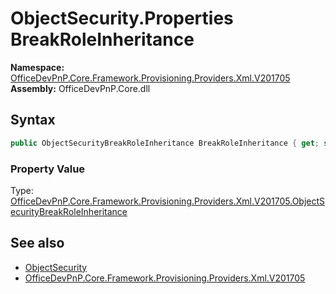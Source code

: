 # ObjectSecurity.Properties BreakRoleInheritance
  

**Namespace:** [OfficeDevPnP.Core.Framework.Provisioning.Providers.Xml.V201705](OfficeDevPnP.Core.Framework.Provisioning.Providers.Xml.V201705.md)  
**Assembly:** OfficeDevPnP.Core.dll  
## Syntax
```C#
public ObjectSecurityBreakRoleInheritance BreakRoleInheritance { get; set; }
```

### Property Value
Type: [OfficeDevPnP.Core.Framework.Provisioning.Providers.Xml.V201705.ObjectSecurityBreakRoleInheritance](OfficeDevPnP.Core.Framework.Provisioning.Providers.Xml.V201705.ObjectSecurityBreakRoleInheritance.md)  

## See also
- [ObjectSecurity](OfficeDevPnP.Core.Framework.Provisioning.Providers.Xml.V201705.ObjectSecurity.md) 
- [OfficeDevPnP.Core.Framework.Provisioning.Providers.Xml.V201705](OfficeDevPnP.Core.Framework.Provisioning.Providers.Xml.V201705.md) 
